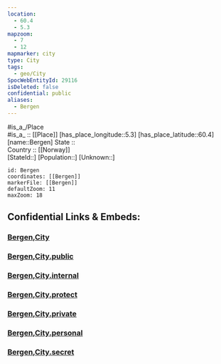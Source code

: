 ```yaml
---
location:
  - 60.4
  - 5.3
mapzoom:
  - 7
  - 12
mapmarker: city
type: City
tags:
  - geo/City
SpocWebEntityId: 29116
isDeleted: false
confidential: public
aliases:
  - Bergen
---
```

#is_a_/Place  
#is_a_ :: [[Place]] 
[has_place_longitude::5.3] 
[has_place_latitude::60.4] 
[name::Bergen] 
State ::  
Country :: [[Norway]]  
[StateId::] 
[Population::] 
[Unknown::] 


```leaflet
id: Bergen
coordinates: [[Bergen]] 
markerFile: [[Bergen]] 
defaultZoom: 11 
maxZoom: 18
```


## Confidential Links & Embeds: 

### [Bergen,City](/_Standards/Earth/Continent/Europe/Europe~North/Norway/Counties~Norway/Vestland/Hordaland/counties~Hordaland/Bergen,County/City/Bergen,City.md) 

### [Bergen,City.public](/_public/Earth/Continent/Europe/Europe~North/Norway/Counties~Norway/Vestland/Hordaland/counties~Hordaland/Bergen,County/City/Bergen,City.public.md) 

### [Bergen,City.internal](/_internal/Earth/Continent/Europe/Europe~North/Norway/Counties~Norway/Vestland/Hordaland/counties~Hordaland/Bergen,County/City/Bergen,City.internal.md) 

### [Bergen,City.protect](/_protect/Earth/Continent/Europe/Europe~North/Norway/Counties~Norway/Vestland/Hordaland/counties~Hordaland/Bergen,County/City/Bergen,City.protect.md) 

### [Bergen,City.private](/_private/Earth/Continent/Europe/Europe~North/Norway/Counties~Norway/Vestland/Hordaland/counties~Hordaland/Bergen,County/City/Bergen,City.private.md) 

### [Bergen,City.personal](/_personal/Earth/Continent/Europe/Europe~North/Norway/Counties~Norway/Vestland/Hordaland/counties~Hordaland/Bergen,County/City/Bergen,City.personal.md) 

### [Bergen,City.secret](/_secret/Earth/Continent/Europe/Europe~North/Norway/Counties~Norway/Vestland/Hordaland/counties~Hordaland/Bergen,County/City/Bergen,City.secret.md)

